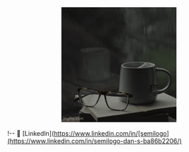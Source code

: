 <div align="center">
  <img src="assets/Welcome.gif" alt="Welcome Animation">
</div>

<!-- ![Visitors](https://visitor-badge.laobi.icu/badge?page_id=SemilogoDan.SemilogoDan) -->
<!-- ![GitHub Stats](https://github-readme-stats.vercel.app/api?username=SemilogoDan&show_icons=true&theme=radical) -->
<!-- ![Top Languages](https://github-readme-stats.vercel.app/api/top-langs/?username=SemilogoDan&layout=compact) -->
!-- 🔗 [LinkedIn](https://www.linkedin.com/in/[semilogo](https://www.linkedin.com/in/semilogo-dan-s-ba86b2206/) 
<!-- 💻 [Portfolio](https://semilogo.com) -->
